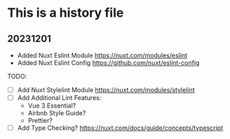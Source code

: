# This is a history file

## 20231201

- Added Nuxt Eslint Module <https://nuxt.com/modules/eslint>
- Added Nuxt Eslint Config <https://github.com/nuxt/eslint-config>

TODO:

- [ ] Add Nuxt Stylelint Module <https://nuxt.com/modules/stylelint>
- [ ] Add Additional Lint Features:
  - Vue 3 Essential?
  - Airbnb Style Guide?
  - Prettier?
- [ ] Add Type Checking? <https://nuxt.com/docs/guide/concepts/typescript>
